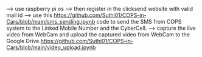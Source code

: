--> use raspberry pi os 
--> then register in the clicksend website with valid mail id
--> use this https://github.com/Suthi01/COPS-in-Cars/blob/main/sms_sending.ipynb code to send the SMS from COPS system to the Linked Mobile Number and the CyberCell.
--> capture the live video from WebCam and upload the captured video from WebCam to the Google Drive.https://github.com/Suthi01/COPS-in-Cars/blob/main/video_upload.ipynb 


